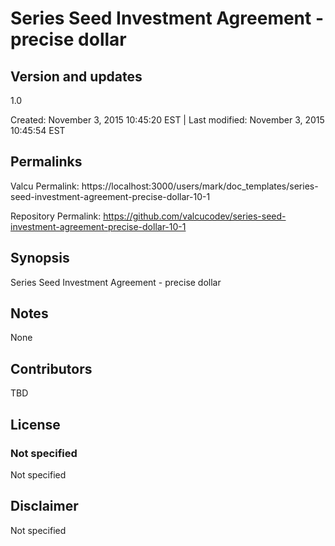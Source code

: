 

# Series Seed Investment Agreement - precise dollar

## Version and updates

1.0

Created: November 3, 2015 10:45:20 EST | Last modified: November 3, 2015 10:45:54 EST

## Permalinks

Valcu Permalink: https://localhost:3000/users/mark/doc_templates/series-seed-investment-agreement-precise-dollar-10-1

Repository Permalink: https://github.com/valcucodev/series-seed-investment-agreement-precise-dollar-10-1

## Synopsis

Series Seed Investment Agreement - precise dollar

## Notes

None

## Contributors

TBD

## License

### Not specified


  Not specified


## Disclaimer


  Not specified
